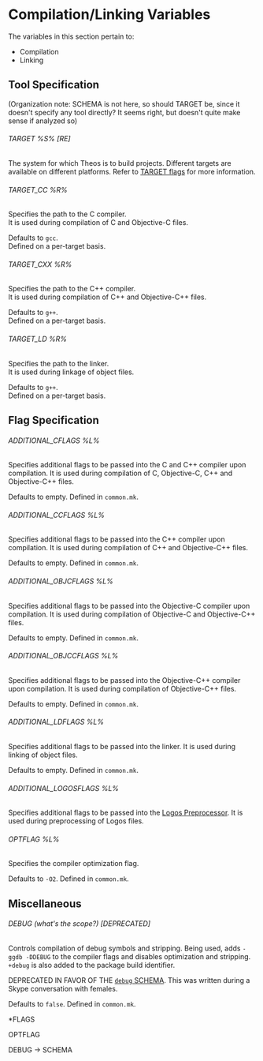# Compilation/Linking Variables

The variables in this section pertain to:

* Compilation
* Linking

## Tool Specification

(Organization note: SCHEMA is not here, so should TARGET be, since it doesn't specify any tool directly? It seems right, but doesn't quite make sense if analyzed so)

###### TARGET %S% [RE]
The system for which Theos is to build projects. Different targets are available on different platforms. Refer to [TARGET flags](./3_1_5_TARGET.md#TARGET) for more information.

###### TARGET_CC %R%
Specifies the path to the C compiler.  
It is used during compilation of C and Objective-C files.

Defaults to `gcc`.  
Defined on a per-target basis.

###### TARGET_CXX %R%
Specifies the path to the C++ compiler.  
It is used during compilation of C++ and Objective-C++ files.

Defaults to `g++`.  
Defined on a per-target basis.

###### TARGET_LD %R%
Specifies the path to the linker.  
It is used during linkage of object files.

Defaults to `g++`.  
Defined on a per-target basis.

## Flag Specification

###### ADDITIONAL_CFLAGS %L%
Specifies additional flags to be passed into the C and C++ compiler upon compilation.
It is used during compilation of C, Objective-C, C++ and Objective-C++ files.

Defaults to empty.
Defined in `common.mk`.

###### ADDITIONAL_CCFLAGS %L%
Specifies additional flags to be passed into the C++ compiler upon compilation.
It is used during compilation of C++ and Objective-C++ files.

Defaults to empty.
Defined in `common.mk`.

###### ADDITIONAL_OBJCFLAGS %L%
Specifies additional flags to be passed into the Objective-C compiler upon compilation.
It is used during compilation of Objective-C and Objective-C++ files.

Defaults to empty.
Defined in `common.mk`.

###### ADDITIONAL_OBJCCFLAGS %L%
Specifies additional flags to be passed into the Objective-C++ compiler upon compilation.
It is used during compilation of Objective-C++ files.

Defaults to empty.
Defined in `common.mk`.

###### ADDITIONAL_LDFLAGS %L%
Specifies additional flags to be passed into the linker.
It is used during linking of object files.

Defaults to empty.
Defined in `common.mk`.

###### ADDITIONAL_LOGOSFLAGS %L%
Specifies additional flags to be passed into the [Logos Preprocessor](http://theiostream.com/logos).
It is used during preprocessing of Logos files.

###### OPTFLAG %L%
Specifies the compiler optimization flag.

Defaults to `-O2`.
Defined in `common.mk`.

## Miscellaneous

###### DEBUG (what's the scope?) [DEPRECATED]
Controls compilation of debug symbols and stripping.
Being used, adds `-ggdb -DDEBUG` to the compiler flags and disables optimization and stripping. `+debug` is also added to the package build identifier.

DEPRECATED IN FAVOR OF THE [`debug` SCHEMA](./2_1_1_3_SCHEMATA.md#debug).
This was written during a Skype conversation with females.

Defaults to `false`.
Defined in `common.mk`.

*FLAGS

OPTFLAG

DEBUG -> SCHEMA
